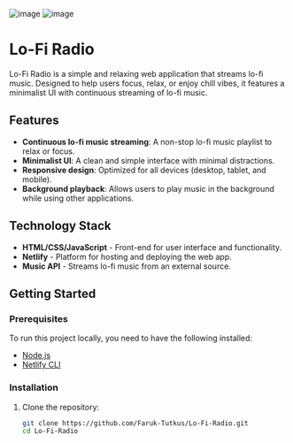 ![image](https://github.com/user-attachments/assets/7e08640f-e380-485e-aec4-61b93aa42295)
![image](https://github.com/user-attachments/assets/abe650bf-cada-4d51-a1c9-c9a38424b4d6)
# Lo-Fi Radio

Lo-Fi Radio is a simple and relaxing web application that streams lo-fi music. Designed to help users focus, relax, or enjoy chill vibes, it features a minimalist UI with continuous streaming of lo-fi music.

## Features

- **Continuous lo-fi music streaming**: A non-stop lo-fi music playlist to relax or focus.
- **Minimalist UI**: A clean and simple interface with minimal distractions.
- **Responsive design**: Optimized for all devices (desktop, tablet, and mobile).
- **Background playback**: Allows users to play music in the background while using other applications.

## Technology Stack

- **HTML/CSS/JavaScript** - Front-end for user interface and functionality.
- **Netlify** - Platform for hosting and deploying the web app.
- **Music API** - Streams lo-fi music from an external source.

## Getting Started

### Prerequisites

To run this project locally, you need to have the following installed:

- [Node.js](https://nodejs.org/)
- [Netlify CLI](https://docs.netlify.com/cli/get-started/)

### Installation

1. Clone the repository:
   ```bash
   git clone https://github.com/Faruk-Tutkus/Lo-Fi-Radio.git
   cd Lo-Fi-Radio
